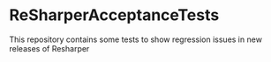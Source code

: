 # ReSharperAcceptanceTests
This repository contains some tests to show regression issues in new releases of Resharper
